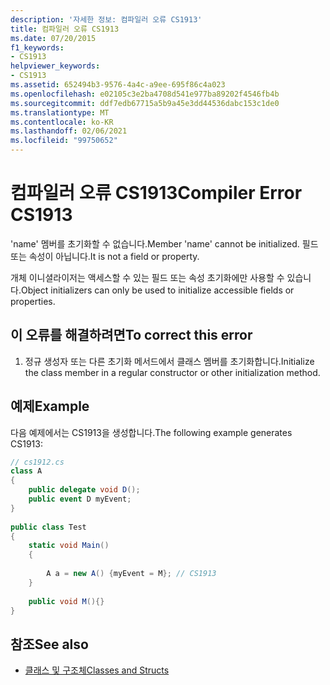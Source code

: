 ```yaml
---
description: '자세한 정보: 컴파일러 오류 CS1913'
title: 컴파일러 오류 CS1913
ms.date: 07/20/2015
f1_keywords:
- CS1913
helpviewer_keywords:
- CS1913
ms.assetid: 652494b3-9576-4a4c-a9ee-695f86c4a023
ms.openlocfilehash: e02105c3e2ba4708d541e977ba89202f4546fb4b
ms.sourcegitcommit: ddf7edb67715a5b9a45e3dd44536dabc153c1de0
ms.translationtype: MT
ms.contentlocale: ko-KR
ms.lasthandoff: 02/06/2021
ms.locfileid: "99750652"
---
```

# <a name="compiler-error-cs1913"></a><span data-ttu-id="e83f0-103">컴파일러 오류 CS1913</span><span class="sxs-lookup"><span data-stu-id="e83f0-103">Compiler Error CS1913</span></span>

<span data-ttu-id="e83f0-104">'name' 멤버를 초기화할 수 없습니다.</span><span class="sxs-lookup"><span data-stu-id="e83f0-104">Member 'name' cannot be initialized.</span></span> <span data-ttu-id="e83f0-105">필드 또는 속성이 아닙니다.</span><span class="sxs-lookup"><span data-stu-id="e83f0-105">It is not a field or property.</span></span>  
  
 <span data-ttu-id="e83f0-106">개체 이니셜라이저는 액세스할 수 있는 필드 또는 속성 초기화에만 사용할 수 있습니다.</span><span class="sxs-lookup"><span data-stu-id="e83f0-106">Object initializers can only be used to initialize accessible fields or properties.</span></span>  
  
## <a name="to-correct-this-error"></a><span data-ttu-id="e83f0-107">이 오류를 해결하려면</span><span class="sxs-lookup"><span data-stu-id="e83f0-107">To correct this error</span></span>  
  
1. <span data-ttu-id="e83f0-108">정규 생성자 또는 다른 초기화 메서드에서 클래스 멤버를 초기화합니다.</span><span class="sxs-lookup"><span data-stu-id="e83f0-108">Initialize the class member in a regular constructor or other initialization method.</span></span>  
  
## <a name="example"></a><span data-ttu-id="e83f0-109">예제</span><span class="sxs-lookup"><span data-stu-id="e83f0-109">Example</span></span>  

 <span data-ttu-id="e83f0-110">다음 예제에서는 CS1913을 생성합니다.</span><span class="sxs-lookup"><span data-stu-id="e83f0-110">The following example generates CS1913:</span></span>  
  
```csharp  
// cs1912.cs  
class A  
{  
    public delegate void D();  
    public event D myEvent;  
}  
  
public class Test  
{  
    static void Main()  
    {  
  
        A a = new A() {myEvent = M}; // CS1913  
    }  
  
    public void M(){}  
}  
```  
  
## <a name="see-also"></a><span data-ttu-id="e83f0-111">참조</span><span class="sxs-lookup"><span data-stu-id="e83f0-111">See also</span></span>

- [<span data-ttu-id="e83f0-112">클래스 및 구조체</span><span class="sxs-lookup"><span data-stu-id="e83f0-112">Classes and Structs</span></span>](../programming-guide/classes-and-structs/index.md)
